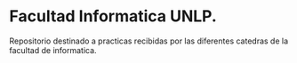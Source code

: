 # Facultad Informatica UNLP.
Repositorio destinado a practicas recibidas por las diferentes catedras de la facultad de informatica.

